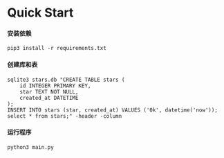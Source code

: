 
# Quick Start
#### 安装依赖
```
pip3 install -r requirements.txt
```


#### 创建库和表
```
sqlite3 stars.db "CREATE TABLE stars (
    id INTEGER PRIMARY KEY,
    star TEXT NOT NULL,
    created_at DATETIME
); 
INSERT INTO stars (star, created_at) VALUES ('0k', datetime('now'));
select * from stars;" -header -column
```


#### 运行程序
```
python3 main.py
```

